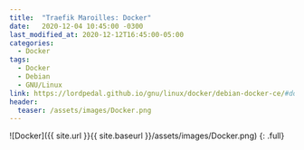 ```yaml
---
title:  "Traefik Maroilles: Docker"
date:   2020-12-04 10:45:00 -0300
last_modified_at: 2020-12-12T16:45:00-05:00
categories:
  - Docker
tags:
  - Docker
  - Debian
  - GNU/Linux
link: https://lordpedal.github.io/gnu/linux/docker/debian-docker-ce/#docker-traefik-maroilles
header:
  teaser: /assets/images/Docker.png
---
```


![Docker]({{ site.url }}{{ site.baseurl }}/assets/images/Docker.png)
{: .full}
